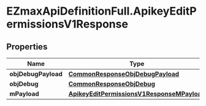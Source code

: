 # EZmaxApiDefinitionFull.ApikeyEditPermissionsV1Response

## Properties

Name | Type | Description | Notes
------------ | ------------- | ------------- | -------------
**objDebugPayload** | [**CommonResponseObjDebugPayload**](CommonResponseObjDebugPayload.md) |  | 
**objDebug** | [**CommonResponseObjDebug**](CommonResponseObjDebug.md) |  | [optional] 
**mPayload** | [**ApikeyEditPermissionsV1ResponseMPayload**](ApikeyEditPermissionsV1ResponseMPayload.md) |  | 


